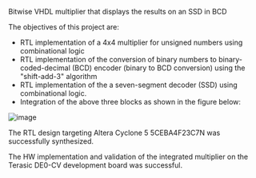 Bitwise VHDL multiplier that displays the results on an SSD in BCD

The objectives of this project are:
-	RTL implementation of a 4x4 multiplier for unsigned numbers using combinational logic
-	RTL implementation of the conversion of binary numbers to binary-coded-decimal (BCD) encoder (binary to BCD conversion) using the "shift-add-3" algorithm
-	RTL implementation of the a seven-segment decoder (SSD) using combinational logic.
-	Integration of the above three blocks as shown in the figure below:

![image](https://user-images.githubusercontent.com/107650627/209709485-87769e20-62ec-4edd-919e-e12a840fedb1.png)

The RTL design targeting Altera Cyclone 5 5CEBA4F23C7N was successfully synthesized.

The HW implementation and validation of the integrated multiplier on the Terasic DE0-CV development board was successful.
